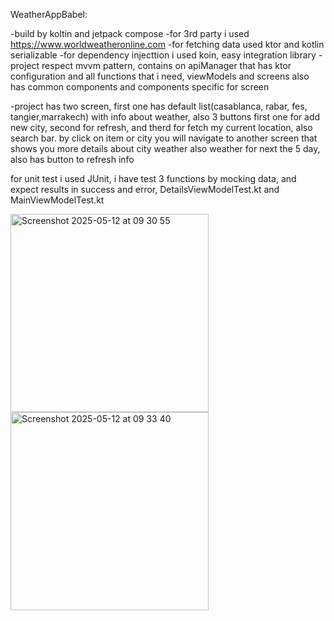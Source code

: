 WeatherAppBabel:

-build by koltin and jetpack compose 
-for 3rd party i used https://www.worldweatheronline.com 
-for fetching data used ktor and kotlin serializable
-for dependency injecttion i used koin, easy integration library
-project respect mvvm pattern, contains on apiManager that has ktor configuration and all functions that i need, viewModels and screens also has common components and components
specific for screen

-project has two screen, first one has default list(casablanca, rabar, fes, tangier,marrakech) with info about weather, also 3 buttons first one for add new city, second for refresh,
and therd for fetch my current location, also search bar.
by click on item or city you will navigate to another screen that shows you more details about city weather also weather for next the 5 day, also has button to refresh info

for unit test i used JUnit, i have test 3 functions by mocking data, and expect results in success and error, DetailsViewModelTest.kt and MainViewModelTest.kt

<img width="317" alt="Screenshot 2025-05-12 at 09 30 55" src="https://github.com/user-attachments/assets/506544d5-48a0-4922-bf0e-41ec5e0695fb" />
<img width="317" alt="Screenshot 2025-05-12 at 09 33 40" src="https://github.com/user-attachments/assets/79473687-6055-4d7d-a29a-6f77ba0bf800" />
